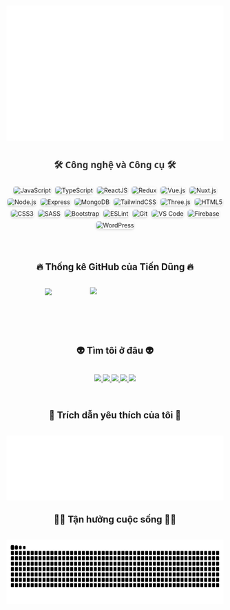 <a href="#" target="_blank">
  <img src="svg/tien_dung.svg" width="1000" style="max-width: 100%; height: auto; display: block; margin: 0 auto;" />
</a>

<h2 style="text-align: center; font-family: 'Segoe UI', Tahoma, Geneva, Verdana, sans-serif; margin-top: 40px; color: #333;">
  🛠 Công nghệ và Công cụ 🛠
</h2>

<div class="tech-container">
  <span><img src="https://img.shields.io/badge/JavaScript-282C34?logo=javascript&logoColor=F7DF1E" alt="JavaScript" /></span>
  <span><img src="https://img.shields.io/badge/TypeScript-282C34?logo=typescript&logoColor=3178C6" alt="TypeScript" /></span>
  <span><img src="https://img.shields.io/badge/ReactJS-282C34?logo=react&logoColor=61DAFB" alt="ReactJS" /></span>
  <span><img src="https://img.shields.io/badge/Redux-282C34?logo=redux&logoColor=764ABC" alt="Redux" /></span>
  <span><img src="https://img.shields.io/badge/Vue.js-282C34?logo=vue.js&logoColor=4FC08D" alt="Vue.js" /></span>
  <span><img src="https://img.shields.io/badge/Nuxt.js-282C34?logo=nuxt.js&logoColor=4FC08D" alt="Nuxt.js" /></span>
  <span><img src="https://img.shields.io/badge/Node.js-282C34?logo=node.js&logoColor=00F200" alt="Node.js" /></span>
  <span><img src="https://img.shields.io/badge/Express-282C34?logo=express&logoColor=FFFFFF" alt="Express" /></span>
  <span><img src="https://img.shields.io/badge/MongoDB-282C34?logo=mongodb&logoColor=47A248" alt="MongoDB" /></span>
  <span><img src="https://img.shields.io/badge/Tailwind%20CSS-282C34?logo=tailwind-css&logoColor=38B2AC" alt="TailwindCSS" /></span>
  <span><img src="https://img.shields.io/badge/Three.js-282C34?logo=three.js&logoColor=FFFFFF" alt="Three.js" /></span>
  <span><img src="https://img.shields.io/badge/HTML5-282C34?logo=html5&logoColor=E34F26" alt="HTML5" /></span>
  <span><img src="https://img.shields.io/badge/CSS3-282C34?logo=css3&logoColor=1572B6" alt="CSS3" /></span>
  <span><img src="https://img.shields.io/badge/Sass-282C34?logo=sass&logoColor=CC6699" alt="SASS" /></span>
  <span><img src="https://img.shields.io/badge/Bootstrap-282C34?logo=bootstrap&logoColor=7952B3" alt="Bootstrap" /></span>
  <span><img src="https://img.shields.io/badge/ESLint-282C34?logo=eslint&logoColor=4B32C3" alt="ESLint" /></span>
  <span><img src="https://img.shields.io/badge/git-282C34?logo=git&logoColor=F05032" alt="Git" /></span>
  <span><img src="https://img.shields.io/badge/VS%20Code-282C34?logo=visual-studio-code&logoColor=007ACC" alt="VS Code" /></span>
  <span><img src="https://img.shields.io/badge/Firebase-282C34?logo=firebase&logoColor=FFCA28" alt="Firebase" /></span>
  <span><img src="https://img.shields.io/badge/WordPress-282C34?logo=wordpress&logoColor=21759B" alt="WordPress" /></span>
</div>

<style>
  .tech-container {
    display: flex;
    flex-wrap: wrap;
    justify-content: center;
    gap: 10px;
    margin: 30px auto;
    max-width: 1000px;
  }

  .tech-container span {
    display: inline-block;
    transition: transform 0.2s ease;
  }

  .tech-container span:hover {
    transform: scale(1.1);
  }

  .tech-container img {
    height: 30px;
    border-radius: 5px;
    box-shadow: 0 2px 5px rgba(0,0,0,0.15);
  }

  @media (max-width: 768px) {
    .tech-container {
      gap: 8px;
    }

    .tech-container img {
      height: 25px;
    }
  }
</style>


<br>
<h2 align="center">🔥 Thống kê GitHub của Tiến Dũng 🔥</h2> <!-- https://github.com/anuraghazra/github-readme-stats --> <br> 
<div align="center">   
  <a href="#" title="Tien Dung">     
    <img width="470" align="center" src="https://github-readme-stats.vercel.app/api?username=dungne8386&show_icons=true&theme=react&border_color=61dafb&hide_border=true&rank_icon=github&include_all_commits=true" />   
  </a>   
  <a href="#" title="Tien Dung">     
    <img align="right" width="310" src="https://camo.githubusercontent.com/2b4929ed70248790b0b365fbcc4ab358061d64352d90e4e479aac0c5dfbc55a2/68747470733a2f2f6769746875622d726561646d652d73746174732d73616c65737030372e76657263656c2e6170702f6170692f746f702d6c616e67732f3f757365726e616d653d73616c657370303726686964653d48544d4c266c616e67735f636f756e743d38266c61796f75743d636f6d70616374267468656d653d726561637426626f726465725f7261646975733d31302673697a655f7765696768743d302e3526636f756e745f7765696768743d302e35266578636c7564655f7265706f3d6769746875622d726561646d652d7374617473" />   
  </a> 
</div>  
<br>
<br>
<br>
<br>
<br>
<h2 align="center">👽 Tìm tôi ở đâu 👽</h2>
<br>
<!-- https://icons8.com -->
<div align="center">
  <a href="https://www.facebook.com/dungg8386?locale=vi_VN" target="blank">
    <img src="https://img.icons8.com/bubbles/100/000000/facebook-new.png"  />
  </a>
  <a href="https://www.youtube.com/@dungne8386" target="blank">
    <img src="https://img.icons8.com/bubbles/100/000000/youtube-squared.png"  />
  </a>
  <a href="https://www.linkedin.com/in/ph%E1%BA%A1m-ti%E1%BA%BFn-d%C5%A9ng-5509322ba/" target="blank">
    <img src="https://img.icons8.com/bubbles/100/000000/linkedin.png"  />
  </a>
  <a href="https://www.instagram.com/dungne8386/" target="blank">
    <img src="https://img.icons8.com/bubbles/100/000000/instagram.png"  />
  </a>
  <a href="mailto:dungptps39417@gmail.com" target="top">
    <img src="https://img.icons8.com/bubbles/100/000000/apple-mail.png"  />
  </a>
</div>

<br>



<br>
<h2 align="center">📑 Trích dẫn yêu thích của tôi 📑</h2>
<br>
<a href="#" target="_blank">
  <img src="svg/tien_dung-quotes.svg" width="846" height="150"/>
</a>

<br>
<h2 align="center">👋🏼 Tận hưởng cuộc sống 👋🏼</h2>
<br>
<a href="#" target="_blank">
  <img src="svg/github-snake-dark.svg" width="846" height="150"/>
</a>
